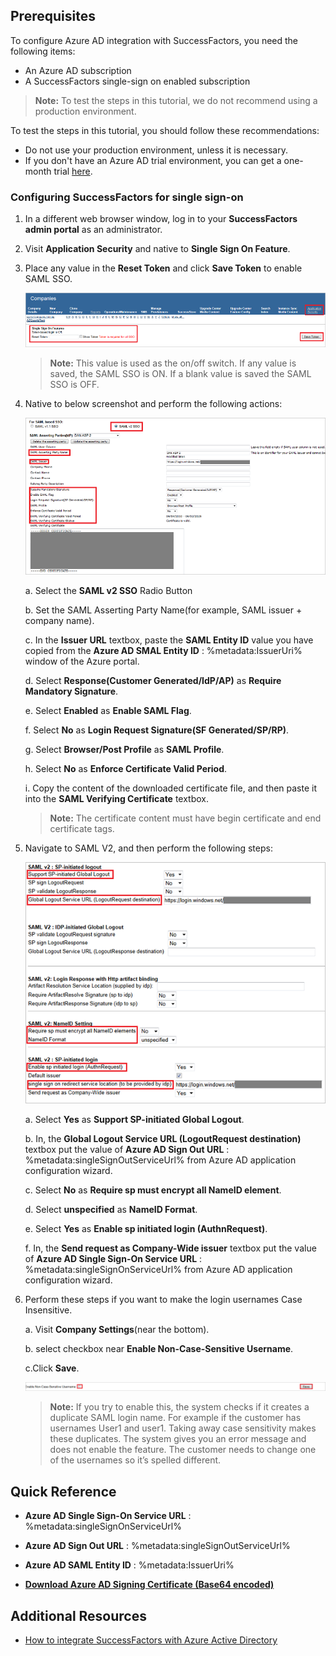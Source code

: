 ## Prerequisites

To configure Azure AD integration with SuccessFactors, you need the following items:

- An Azure AD subscription
- A SuccessFactors single-sign on enabled subscription

> **Note:**
> To test the steps in this tutorial, we do not recommend using a production environment.

To test the steps in this tutorial, you should follow these recommendations:

- Do not use your production environment, unless it is necessary.
- If you don't have an Azure AD trial environment, you can get a one-month trial [here](https://azure.microsoft.com/pricing/free-trial/).

### Configuring SuccessFactors for single sign-on

1. In a different web browser window, log in to your **SuccessFactors admin portal** as an administrator.
	
2. Visit **Application Security** and native to **Single Sign On Feature**. 

3. Place any value in the **Reset Token** and click **Save Token** to enable SAML SSO.
      
	![Configuring single sign-on on app side](./media/tutorial_successfactors_07.png) 

    > **Note:** 
    > This value is used as the on/off switch. If any value is saved, the SAML SSO is ON. If a blank value is saved the SAML SSO is OFF.

4. Native to below screenshot and perform the following actions:
   
    ![Configuring single sign-on on app side](./media/tutorial_successfactors_08.png)
   
    a. Select the **SAML v2 SSO** Radio Button
   
    b. Set the SAML Asserting Party Name(for example, SAML issuer + company name).
   
    c. In the **Issuer URL** textbox, paste the **SAML Entity ID** value you have copied from the **Azure AD SMAL Entity ID** : %metadata:IssuerUri% window of the Azure portal.
   
    d. Select **Response(Customer Generated/IdP/AP)** as **Require Mandatory Signature**.
   
    e. Select **Enabled** as **Enable SAML Flag**.
   
    f. Select **No** as **Login Request Signature(SF Generated/SP/RP)**.
   
    g. Select **Browser/Post Profile** as **SAML Profile**.
   
    h. Select **No** as **Enforce Certificate Valid Period**.
   
    i. Copy the content of the downloaded certificate file, and then paste it into the **SAML Verifying Certificate** textbox.

    > **Note:** 
    > The certificate content must have begin certificate and end certificate tags.

5. Navigate to SAML V2, and then perform the following steps:
   
    ![Configuring single sign-on on app side](./media/tutorial_successfactors_09.png)
   
    a. Select **Yes** as **Support SP-initiated Global Logout**.
   
    b. In, the **Global Logout Service URL (LogoutRequest destination)** textbox put the value of **Azure AD Sign Out URL** : %metadata:singleSignOutServiceUrl% from Azure AD application configuration wizard.
   
    c. Select **No** as **Require sp must encrypt all NameID element**.
   
    d. Select **unspecified** as **NameID Format**.
   
    e. Select **Yes** as **Enable sp initiated login (AuthnRequest)**.
   
    f. In, the **Send request as Company-Wide issuer** textbox put the value of **Azure AD Single Sign-On Service URL** : %metadata:singleSignOnServiceUrl% from Azure AD application configuration wizard.
6. Perform these steps if you want to make the login usernames Case Insensitive.
   
	a. Visit **Company Settings**(near the bottom).
   
	b. select checkbox near **Enable Non-Case-Sensitive Username**.
   
	c.Click **Save**.
   
	![Configuring single sign-on on app side](./media/tutorial_successfactors_10.png)

    > **Note:** 
    > If you try to enable this, the system checks if it creates a duplicate SAML login name. For example if the customer has usernames User1 and user1. Taking away case sensitivity makes these duplicates. The system gives you an error message and does not enable the feature. The customer needs to change one of the usernames so it’s spelled different. 

## Quick Reference

* **Azure AD Single Sign-On Service URL** : %metadata:singleSignOnServiceUrl%

* **Azure AD Sign Out URL** : %metadata:singleSignOutServiceUrl%

* **Azure AD SAML Entity ID** : %metadata:IssuerUri%

* **[Download Azure AD Signing Certificate (Base64 encoded)](%metadata:certificateDownloadBase64Url%)**

## Additional Resources

* [How to integrate SuccessFactors with Azure Active Directory](https://docs.microsoft.com/azure/active-directory/active-directory-saas-successfactors-tutorial)